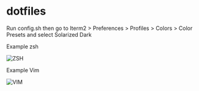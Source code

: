 # dotfiles

Run config.sh then go to Iterm2 > Preferences > Profiles > Colors > Color Presets and select Solarized Dark

Example zsh


![ZSH](https://i.imgur.com/omfHDs2.png)

Example Vim


![VIM](https://i.imgur.com/We2330H.png)
